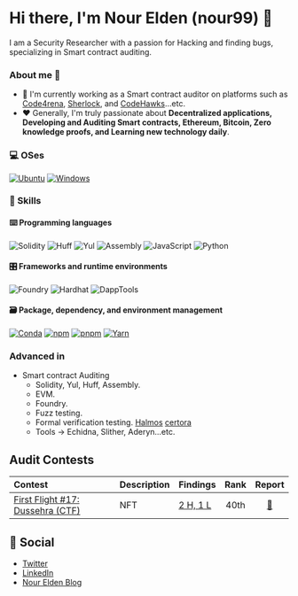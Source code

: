 # Hi there, I'm Nour Elden (nour99) 👋

<!-- Add an introductory paragraph about yourself -->
I am a Security Researcher with a passion for Hacking and finding bugs, specializing in Smart contract auditing.

### About me 💯

- 🔭 I'm currently working as a Smart contract auditor on platforms such as [Code4rena](https://code4rena.com/@nour99), [Sherlock](https://audits.sherlock.xyz/watson/nour99), and [CodeHawks](https://codehawks.cyfrin.io/profile/clsj2nv2y0006l5rg1oswt3ys)...etc.
- ❤️ Generally, I'm truly passionate about **Decentralized applications, Developing and Auditing Smart contracts, Ethereum, Bitcoin, Zero knowledge proofs, and Learning new technology daily**.

### 💻 OSes

<p> 
    <a href="https://ubuntu.com" target="_blank"><img alt="Ubuntu"
        src="https://img.shields.io/badge/Ubuntu-E95420?style=for-the-badge&logo=ubuntu&logoColor=white"/></a>
    <a href="https://www.microsoft.com/en-gb/windows" target="_blank"><img alt="Windows"
        src="https://img.shields.io/badge/Windows-0078D6?style=for-the-badge&logo=windows&logoColor=white"/></a>
</p>

### 🎯 Skills

#### ⌨️ Programming languages
![Solidity](https://img.shields.io/badge/Solidity-363636?style=for-the-badge&logo=solidity&logoColor=white)
![Huff](https://img.shields.io/badge/Huff-000000?style=for-the-badge&logoColor=white)
![Yul](https://img.shields.io/badge/Yul-342e37?style=for-the-badge)
![Assembly](https://img.shields.io/badge/Assembly-007acc?style=for-the-badge)
![JavaScript](https://img.shields.io/badge/JavaScript-F7DF1E?style=for-the-badge&logo=javascript&logoColor=black)
![Python](https://img.shields.io/badge/Python-3776AB?style=for-the-badge&logo=python&logoColor=white)

#### 🎛 Frameworks and runtime environments
![Foundry](https://img.shields.io/badge/Foundry-20232a?style=for-the-badge)
![Hardhat](https://img.shields.io/badge/Hardhat-4CAF50?style=for-the-badge&logo=hardhat&logoColor=white)
![DappTools](https://img.shields.io/badge/DappTools-FE7A16?style=for-the-badge)
  
#### 🗃 Package, dependency, and environment management

<p>
    <a href="https://docs.conda.io" target="_blank"><img alt="Conda"
        src="https://img.shields.io/badge/conda-342B029?&style=for-the-badge&logo=anaconda&logoColor=white"/></a>
    <a href="https://www.npmjs.com" target="_blank"><img alt="npm"
        src="https://img.shields.io/badge/npm-CB3837?style=for-the-badge&logo=npm&logoColor=white"/></a>
    <a href="https://pnpm.io" target="_blank"><img alt="pnpm"
        src="https://img.shields.io/badge/pnpm-%234a4a4a?style=for-the-badge&logo=pnpm&logoColor=f69220"/></a>
    <a href="https://yarnpkg.com" target="_blank"><img alt="Yarn"
        src="https://img.shields.io/badge/Yarn-2C8EBB?style=for-the-badge&logo=yarn&logoColor=white"/></a>
</p>

### Advanced in
- Smart contract Auditing
  - Solidity, Yul, Huff, Assembly.
  - EVM.
  - Foundry.
  - Fuzz testing.
  - Formal verification testing. [Halmos](https://github.com/a16z/halmos) [certora](https://www.certora.com/prover)
  - Tools -> Echidna, Slither, Aderyn...etc.

## Audit Contests
|Contest|Description|Findings|Rank|Report|
|:------|:----------|:-------|:--:|:----:|
|[First Flight #17: Dussehra (CTF)](https://codehawks.cyfrin.io/c/2024-06-Dussehra)|NFT|[2 H, 1 L](Audits/First-Flight-17-Dussehra.md)|40th|[📄](https://codehawks.cyfrin.io/c/2024-06-Dussehra/results?t=report&page=1)|

## 🔗 Social 
- [Twitter](https://twitter.com/nour608)
- [LinkedIn](https://www.linkedin.com/in/nour-elden-nader-0845581b3/)
- [Nour Elden Blog](https://nour99.hashnode.dev/)
